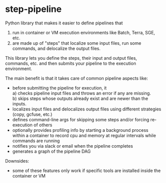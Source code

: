 # step-pipeline

Python library that makes it easier to define pipelines that 
1) run in container or VM execution environments like Batch, Terra, SGE, etc. 
2) are made up of "steps" that localize some input files, run some commands, and delocalize the output files. 

This library lets you define the steps, their input and output files, commands, etc. and then submits your pipeline to the execution environment. 

The main benefit is that it takes care of common pipeline aspects like: 
- before submitting the pipeline for execution, it  
  a) checks pipeline input files and throws an error if any are missing.  
  b) skips steps whose outputs already exist and are newer than the inputs. 
- localizes input files and delocalizes output files using different strategies (copy, gcfuse, etc.)
- defines command-line args for skipping some steps and/or forcing re-execution of others
- optionally provides profiling info by starting a background process within a container to record cpu and memory at regular intervals while commands are running
- notifies you via slack or email when the pipeline completes
- generates a graph of the pipeline DAG

Downsides:
- some of these features only work if specific tools are installed inside the container or VM
